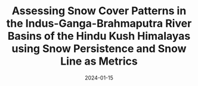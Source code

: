 ---
title: "Assessing Snow Cover Patterns in the Indus-Ganga-Brahmaputra River Basins of the Hindu Kush Himalayas using Snow Persistence and Snow Line as Metrics"
collection: publications
status: Published
category: manuscript
permalink: /publication/2024-snow-cover-hindu-kush-himalayas
date: 2024-01-15
venue: 'Environmental Challenges'
paperurl: 'https://doi.org/10.1016/j.envc.2023.100834'
citation: 'Dixit, A., Goswami, A., Jain, S., &amp; Das, P. (2024). Assessing snow cover patterns in the Indus-Ganga-Brahmaputra River Basins of the Hindu Kush Himalayas using snow persistence and snow line as metrics. Environmental Challenges, 14, 100834. https://doi.org/10.1016/j.envc.2023.100834'
---